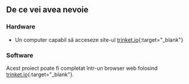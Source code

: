 ## De ce vei avea nevoie

### Hardware

+ Un computer capabil să acceseze site-ul [trinket.io](https://trinket.io){:target="_blank"}

### Software

Acest proiect poate fi completat într-un browser web folosind [trinket.io](https://trinket.io){:target="_blank"}.